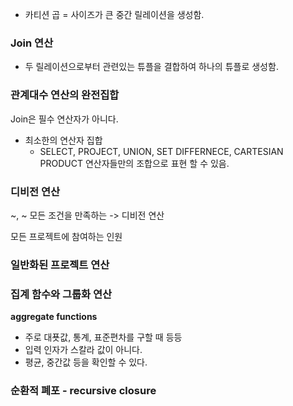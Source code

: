- 카티션 곱 = 사이즈가 큰 중간 릴레이션을 생성함.
### Join 연산
- 두 릴레이션으로부터 관련있는 튜플을 결합하여 하나의 튜플로 생성함.

### 관계대수 연산의 완전집합
Join은 필수 연산자가 아니다.
- 최소한의 연산자 집합
	- SELECT, PROJECT, UNION, SET DIFFERNECE, CARTESIAN PRODUCT 연산자들만의 조합으로 표현 할 수 있음.
### 디비전 연산

~, ~ 모든 조건을 만족하는 -> 디비전 연산

모든 프로젝트에 참여하는 인원
### 일반화된 프로젝트 연산
### 집계 함수와 그룹화 연산
**aggregate functions**
- 주로 대푯값, 통계, 표준편차를 구할 때 등등
- 입력 인자가 스칼라 값이 아니다.
- 평균, 중간값 등을 확인할 수 있다.
### 순환적 폐포 - recursive closure

